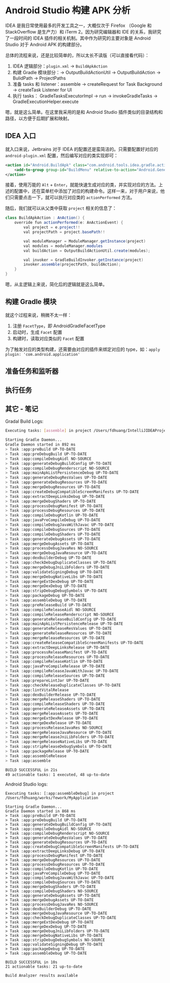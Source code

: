 # Android Studio 构建 APK 分析

IDEA 是我日常使用最多的开发工具之一，大概仅次于 Firefox （Google 和 StackOverflow 是生产力）和 iTerm 2。因为研究编辑器和 IDE 的关系，我研究了一段时间的 IDEA 插件的相关机制。其中作为研究的主要对象是 Android Studio 对于 Android APK 的构建部分。

总体的流程来说，还是比较简单的，所以太长不读版（可以直接看代码）：

1. IDEA 逻辑部分：`plugin.xml` -> `BuildApkAction`
2. 构建 Gradle 模块部分：-> OutputBuildActionUtil -> OutputBuildAction -> BulidPath -> ProjectPaths
3. 准备 tasks 和 listener：assemble -> createRequest for Task Background -> createTask Listener for UI
4. 执行 tasks： GradleTasksExecutorImpl -> run -> invokeGradleTasks -> GradleExecutionHelper.execute

嗯，就是这么简单。在这里我采用的是和 Android Studio 插件类似的目录结构和路径，以方便于后期扩展和映射。

## IDEA 入口

就入口来说，Jetbrains 对于 IDEA 的配置还是蛮简洁的。只需要配置好对应的 `android-plugin.xml` 配置，然后编写对应的类实现即可：

```xml
<action id="Android.BuildApk" class="com.android.tools.idea.gradle.actions.BuildApkAction">
    <add-to-group group-id="BuildMenu" relative-to-action="Android.GenerateSignedApk" anchor="before"/>
</action>
```

接着，使用万能的 `Alt` + `Enter`，就能快速生成对应的类，并实现对应的方法。上述的配置中，还在菜单栏中添加了对应的构建命令。这样一来，对于用户来说，他们只需要点击一下，就可以执行对应类的 `actionPerformed` 方法。

随后，我们就可以从父类中获取 `project` 相关的信息了：

```java
class BuildApkAction : AnAction() {
    override fun actionPerformed(e: AnActionEvent) {
        val project = e.project!!
        val projectPath = project.basePath!!

        val moduleManager = ModuleManager.getInstance(project)
        val modules = moduleManager.modules
        val buildAction = OutputBuildActionUtil.create(modules);

        val invoker = GradleBuildInvoker.getInstance(project)
        invoker.assemble(projectPath, buildAction);
    }
}
```

嗯，从主逻辑上来说，简化后的逻辑就是这么简单。

## 构建 Gradle 模块

就这个过程来说，稍微不太一样：

1. 注册 `FacetType`，即 AndroidGradleFacetType
2. 启动时，生成 `Facet` 配置
3. 构建时，读取对应类似的 `Facet` 配置

为了触发对应的类型构建，还需要由对应的插件来绑定对应的 type，如：`apply plugin: 'com.android.application'`


## 准备任务和监听器

## 执行任务

## 其它 - 笔记

Gradal Build Logs:

```bash
Executing tasks: [assemble] in project /Users/fdhuang/IntelliJIDEAProjects/MyApplication

Starting Gradle Daemon...
Gradle Daemon started in 892 ms
> Task :app:preBuild UP-TO-DATE
> Task :app:preDebugBuild UP-TO-DATE
> Task :app:compileDebugAidl NO-SOURCE
> Task :app:generateDebugBuildConfig UP-TO-DATE
> Task :app:compileDebugRenderscript NO-SOURCE
> Task :app:mainApkListPersistenceDebug UP-TO-DATE
> Task :app:generateDebugResValues UP-TO-DATE
> Task :app:generateDebugResources UP-TO-DATE
> Task :app:mergeDebugResources UP-TO-DATE
> Task :app:createDebugCompatibleScreenManifests UP-TO-DATE
> Task :app:extractDeepLinksDebug UP-TO-DATE
> Task :app:mergeDebugShaders UP-TO-DATE
> Task :app:processDebugManifest UP-TO-DATE
> Task :app:processDebugResources UP-TO-DATE
> Task :app:compileDebugKotlin UP-TO-DATE
> Task :app:javaPreCompileDebug UP-TO-DATE
> Task :app:compileDebugJavaWithJavac UP-TO-DATE
> Task :app:compileDebugSources UP-TO-DATE
> Task :app:compileDebugShaders UP-TO-DATE
> Task :app:generateDebugAssets UP-TO-DATE
> Task :app:mergeDebugAssets UP-TO-DATE
> Task :app:processDebugJavaRes NO-SOURCE
> Task :app:mergeDebugJavaResource UP-TO-DATE
> Task :app:dexBuilderDebug UP-TO-DATE
> Task :app:checkDebugDuplicateClasses UP-TO-DATE
> Task :app:mergeDebugJniLibFolders UP-TO-DATE
> Task :app:validateSigningDebug UP-TO-DATE
> Task :app:mergeDebugNativeLibs UP-TO-DATE
> Task :app:mergeExtDexDebug UP-TO-DATE
> Task :app:mergeDexDebug UP-TO-DATE
> Task :app:stripDebugDebugSymbols UP-TO-DATE
> Task :app:packageDebug UP-TO-DATE
> Task :app:assembleDebug UP-TO-DATE
> Task :app:preReleaseBuild UP-TO-DATE
> Task :app:compileReleaseAidl NO-SOURCE
> Task :app:compileReleaseRenderscript NO-SOURCE
> Task :app:generateReleaseBuildConfig UP-TO-DATE
> Task :app:mainApkListPersistenceRelease UP-TO-DATE
> Task :app:generateReleaseResValues UP-TO-DATE
> Task :app:generateReleaseResources UP-TO-DATE
> Task :app:mergeReleaseResources UP-TO-DATE
> Task :app:createReleaseCompatibleScreenManifests UP-TO-DATE
> Task :app:extractDeepLinksRelease UP-TO-DATE
> Task :app:processReleaseManifest UP-TO-DATE
> Task :app:processReleaseResources UP-TO-DATE
> Task :app:compileReleaseKotlin UP-TO-DATE
> Task :app:javaPreCompileRelease UP-TO-DATE
> Task :app:compileReleaseJavaWithJavac UP-TO-DATE
> Task :app:compileReleaseSources UP-TO-DATE
> Task :app:prepareLintJar UP-TO-DATE
> Task :app:checkReleaseDuplicateClasses UP-TO-DATE
> Task :app:lintVitalRelease
> Task :app:dexBuilderRelease UP-TO-DATE
> Task :app:mergeReleaseShaders UP-TO-DATE
> Task :app:compileReleaseShaders UP-TO-DATE
> Task :app:generateReleaseAssets UP-TO-DATE
> Task :app:mergeReleaseAssets UP-TO-DATE
> Task :app:mergeExtDexRelease UP-TO-DATE
> Task :app:mergeDexRelease UP-TO-DATE
> Task :app:processReleaseJavaRes NO-SOURCE
> Task :app:mergeReleaseJavaResource UP-TO-DATE
> Task :app:mergeReleaseJniLibFolders UP-TO-DATE
> Task :app:mergeReleaseNativeLibs UP-TO-DATE
> Task :app:stripReleaseDebugSymbols UP-TO-DATE
> Task :app:packageRelease UP-TO-DATE
> Task :app:assembleRelease
> Task :app:assemble

BUILD SUCCESSFUL in 21s
49 actionable tasks: 1 executed, 48 up-to-date
```

Android Studio logs:

```
Executing tasks: [:app:assembleDebug] in project /Users/fdhuang/works/fework/MyApplication

Starting Gradle Daemon...
Gradle Daemon started in 868 ms
> Task :app:preBuild UP-TO-DATE
> Task :app:preDebugBuild UP-TO-DATE
> Task :app:generateDebugBuildConfig UP-TO-DATE
> Task :app:compileDebugAidl NO-SOURCE
> Task :app:compileDebugRenderscript NO-SOURCE
> Task :app:generateDebugResValues UP-TO-DATE
> Task :app:generateDebugResources UP-TO-DATE
> Task :app:createDebugCompatibleScreenManifests UP-TO-DATE
> Task :app:extractDeepLinksDebug UP-TO-DATE
> Task :app:processDebugManifest UP-TO-DATE
> Task :app:mergeDebugResources UP-TO-DATE
> Task :app:processDebugResources UP-TO-DATE
> Task :app:compileDebugKotlin UP-TO-DATE
> Task :app:javaPreCompileDebug UP-TO-DATE
> Task :app:compileDebugJavaWithJavac UP-TO-DATE
> Task :app:compileDebugSources UP-TO-DATE
> Task :app:mergeDebugShaders UP-TO-DATE
> Task :app:compileDebugShaders NO-SOURCE
> Task :app:generateDebugAssets UP-TO-DATE
> Task :app:mergeDebugAssets UP-TO-DATE
> Task :app:processDebugJavaRes NO-SOURCE
> Task :app:dexBuilderDebug UP-TO-DATE
> Task :app:mergeDebugJavaResource UP-TO-DATE
> Task :app:checkDebugDuplicateClasses UP-TO-DATE
> Task :app:mergeExtDexDebug UP-TO-DATE
> Task :app:mergeDexDebug UP-TO-DATE
> Task :app:mergeDebugJniLibFolders UP-TO-DATE
> Task :app:mergeDebugNativeLibs UP-TO-DATE
> Task :app:stripDebugDebugSymbols NO-SOURCE
> Task :app:validateSigningDebug UP-TO-DATE
> Task :app:packageDebug UP-TO-DATE
> Task :app:assembleDebug UP-TO-DATE

BUILD SUCCESSFUL in 10s
21 actionable tasks: 21 up-to-date

Build Analyzer results available
```
